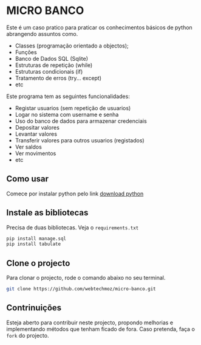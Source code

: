 # MICRO BANCO

Este é um caso pratico para praticar os conhecimentos básicos de python abrangendo assuntos como.

- Classes (programação orientado a objectos);
- Funções
- Banco de Dados SQL (Sqlite)
- Estruturas de repetição (while)
- Estruturas condicionais (if)
- Tratamento de erros (try... except)
- etc

Este programa tem as seguintes funcionalidades:
- Registar usuarios (sem repetição de usuarios)
- Logar no sistema com username e senha
- Uso do banco de dados para armazenar credenciais
- Depositar valores
- Levantar valores
- Transferir valores para outros usuarios (registados)
- Ver saldos
- Ver movimentos
- etc

## Como usar
Comece por instalar python pelo link [download python](https://www.python.org/downloads/)

## Instale as bibliotecas
Precisa de duas bibliotecas. Veja o `requirements.txt`
```bash
pip install manage.sql
pip install tabulate
```

## Clone o projecto
Para clonar o projecto, rode o comando abaixo no seu terminal.
```bash
git clone https://github.com/webtechmoz/micro-banco.git
```

## Contrinuições
Esteja aberto para contribuir neste projecto, propondo melhorias e implementando métodos que tenham ficado de fora. Caso pretenda, faça o `fork` do projecto.